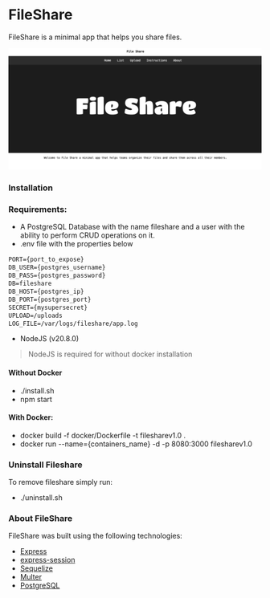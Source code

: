 # FileShare
FileShare is a minimal app that helps you share files.

![FileShare](./pic/fileshare.png)

### Installation

### Requirements:

- A PostgreSQL Database with the name fileshare and a user with the ability to perform CRUD operations on it.
- .env file with the properties below
```
PORT={port_to_expose}
DB_USER={postgres_username}
DB_PASS={postgres_password}
DB=fileshare
DB_HOST={postgres_ip}
DB_PORT={postgres_port}
SECRET={mysupersecret}
UPLOAD=/uploads
LOG_FILE=/var/logs/fileshare/app.log
```
- NodeJS (v20.8.0)
> NodeJS is required for without docker installation


#### Without Docker

- ./install.sh
- npm start

#### With Docker:

- docker build -f docker/Dockerfile -t filesharev1.0 .
- docker run --name={containers_name} -d -p 8080:3000 filesharev1.0

### Uninstall Fileshare

To remove fileshare simply run:
- ./uninstall.sh

### About FileShare

FileShare was built using the following technologies:

- [Express](https://expressjs.com/)
- [express-session](https://www.npmjs.com/package/express-session)
- [Sequelize](https://sequelize.org/)
- [Multer](https://www.npmjs.com/package/multer)
- [PostgreSQL](https://www.postgresql.org/)
